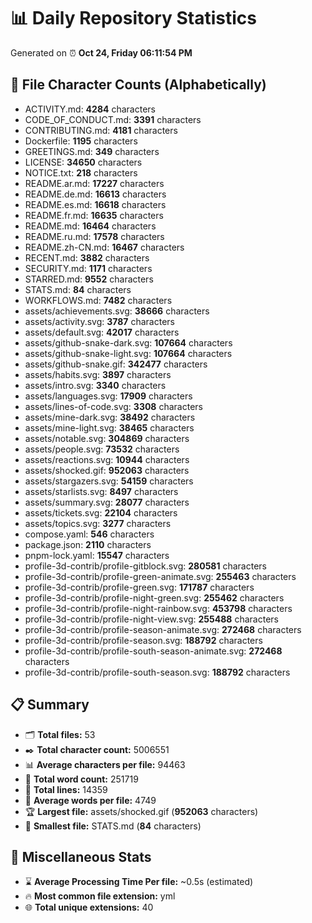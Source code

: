 # 📊 Daily Repository Statistics
Generated on ⏰ **Oct 24, Friday 06:11:54 PM**

## 📂 File Character Counts (Alphabetically)
- ACTIVITY.md: **4284** characters
- CODE_OF_CONDUCT.md: **3391** characters
- CONTRIBUTING.md: **4181** characters
- Dockerfile: **1195** characters
- GREETINGS.md: **349** characters
- LICENSE: **34650** characters
- NOTICE.txt: **218** characters
- README.ar.md: **17227** characters
- README.de.md: **16613** characters
- README.es.md: **16618** characters
- README.fr.md: **16635** characters
- README.md: **16464** characters
- README.ru.md: **17578** characters
- README.zh-CN.md: **16467** characters
- RECENT.md: **3882** characters
- SECURITY.md: **1171** characters
- STARRED.md: **9552** characters
- STATS.md: **84** characters
- WORKFLOWS.md: **7482** characters
- assets/achievements.svg: **38666** characters
- assets/activity.svg: **3787** characters
- assets/default.svg: **42017** characters
- assets/github-snake-dark.svg: **107664** characters
- assets/github-snake-light.svg: **107664** characters
- assets/github-snake.gif: **342477** characters
- assets/habits.svg: **3897** characters
- assets/intro.svg: **3340** characters
- assets/languages.svg: **17909** characters
- assets/lines-of-code.svg: **3308** characters
- assets/mine-dark.svg: **38492** characters
- assets/mine-light.svg: **38465** characters
- assets/notable.svg: **304869** characters
- assets/people.svg: **73532** characters
- assets/reactions.svg: **10944** characters
- assets/shocked.gif: **952063** characters
- assets/stargazers.svg: **54159** characters
- assets/starlists.svg: **8497** characters
- assets/summary.svg: **28077** characters
- assets/tickets.svg: **22104** characters
- assets/topics.svg: **3277** characters
- compose.yaml: **546** characters
- package.json: **2110** characters
- pnpm-lock.yaml: **15547** characters
- profile-3d-contrib/profile-gitblock.svg: **280581** characters
- profile-3d-contrib/profile-green-animate.svg: **255463** characters
- profile-3d-contrib/profile-green.svg: **171787** characters
- profile-3d-contrib/profile-night-green.svg: **255462** characters
- profile-3d-contrib/profile-night-rainbow.svg: **453798** characters
- profile-3d-contrib/profile-night-view.svg: **255488** characters
- profile-3d-contrib/profile-season-animate.svg: **272468** characters
- profile-3d-contrib/profile-season.svg: **188792** characters
- profile-3d-contrib/profile-south-season-animate.svg: **272468** characters
- profile-3d-contrib/profile-south-season.svg: **188792** characters

## 📋 Summary
- 🗂️ **Total files:** 53
- ✒️ **Total character count:** 5006551
- 📊 **Average characters per file:** 94463
- 📝 **Total word count:** 251719
- 🧾 **Total lines:** 14359
- 📐 **Average words per file:** 4749
- 🏆 **Largest file:** assets/shocked.gif (**952063** characters)
- 🥉 **Smallest file:** STATS.md (**84** characters)

## 🌟 Miscellaneous Stats
- ⌛ **Average Processing Time Per file:** ~0.5s (estimated)
- 🔥 **Most common file extension:** yml
- 🌐 **Total unique extensions:** 40
